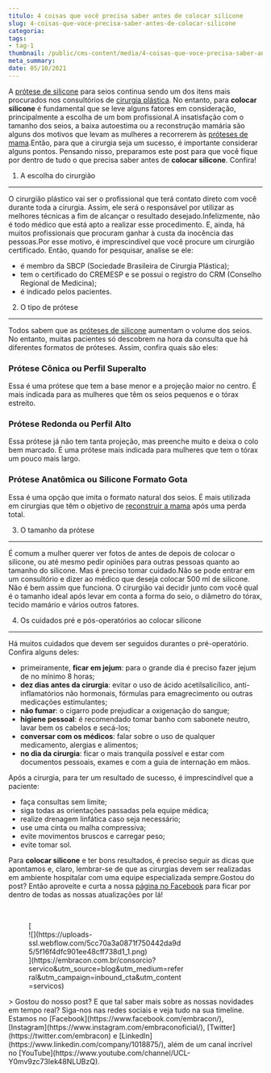```yaml
---
titulo: 4 coisas que você precisa saber antes de colocar silicone
slug: 4-coisas-que-voce-precisa-saber-antes-de-colocar-silicone
categoria: 
tags:
- tag-1
thumbnail: /public/cms-content/media/4-coisas-que-voce-precisa-saber-antes-de-colocar-silicone.jpg
meta_summary: 
date: 05/10/2021
---
```

A [prótese de silicone](https://www.embracon.com.br/blog/quais-sao-os-tipos-e-como-escolher-uma-protese-de-silicone) para seios continua sendo um dos itens mais procurados nos consultórios de [cirurgia plástica](https://www.embracon.com.br/blog/por-que-fazer-um-consorcio-de-cirurgia-plastica). No entanto, para **colocar silicone** é fundamental que se leve alguns fatores em consideração, principalmente a escolha de um bom profissional.A insatisfação com o tamanho dos seios, a baixa autoestima ou a reconstrução mamária são alguns dos motivos que levam as mulheres a recorrerem às [próteses de mama](https://www.embracon.com.br/blog/afinal-a-mamoplastia-e-estetica-ou-saude).Então, para que a cirurgia seja um sucesso, é importante considerar alguns pontos. Pensando nisso, preparamos este post para que você fique por dentro de tudo o que precisa saber antes de **colocar silicone**. Confira!

1. A escolha do cirurgião
-------------------------

O cirurgião plástico vai ser o profissional que terá contato direto com você durante toda a cirurgia. Assim, ele será o responsável por utilizar as melhores técnicas a fim de alcançar o resultado desejado.Infelizmente, não é todo médico que está apto a realizar esse procedimento. E, ainda, há muitos profissionais que procuram ganhar à custa da inocência das pessoas.Por esse motivo, é imprescindível que você procure um cirurgião certificado. Então, quando for pesquisar, analise se ele:

- é membro da SBCP (Sociedade Brasileira de Cirurgia Plástica);
- tem o certificado do CREMESP e se possui o registro do CRM (Conselho Regional de Medicina);
- é indicado pelos pacientes.

2. O tipo de prótese
--------------------

Todos sabem que as [próteses de silicone](https://www.embracon.com.br/blog/quais-sao-os-tipos-e-como-escolher-uma-protese-de-silicone) aumentam o volume dos seios. No entanto, muitas pacientes só descobrem na hora da consulta que há diferentes formatos de próteses. Assim, confira quais são eles:

### Prótese Cônica ou Perfil Superalto

Essa é uma prótese que tem a base menor e a projeção maior no centro. É mais indicada para as mulheres que têm os seios pequenos e o tórax estreito.

### Prótese Redonda ou Perfil Alto

Essa prótese já não tem tanta projeção, mas preenche muito e deixa o colo bem marcado. É uma prótese mais indicada para mulheres que tem o tórax um pouco mais largo.

### Prótese Anatômica ou Silicone Formato Gota

Essa é uma opção que imita o formato natural dos seios. É mais utilizada em cirurgias que têm o objetivo de [reconstruir a mama](https://www.embracon.com.br/blog/afinal-a-mamoplastia-e-estetica-ou-saude) após uma perda total.

3. O tamanho da prótese
-----------------------

É comum a mulher querer ver fotos de antes de depois de colocar o silicone, ou até mesmo pedir opiniões para outras pessoas quanto ao tamanho do silicone. Mas é preciso tomar cuidado.Não se pode entrar em um consultório e dizer ao médico que deseja colocar 500 ml de silicone. Não é bem assim que funciona. O cirurgião vai decidir junto com você qual é o tamanho ideal após levar em conta a forma do seio, o diâmetro do tórax, tecido mamário e vários outros fatores.

4. Os cuidados pré e pós-operatórios ao colocar silicone
--------------------------------------------------------

Há muitos cuidados que devem ser seguidos durantes o pré-operatório. Confira alguns deles:

- primeiramente, **ficar em jejum**: para o grande dia é preciso fazer jejum de no mínimo 8 horas;
- **dez dias antes da cirurgia**: evitar o uso de ácido acetilsalicílico, anti-inflamatórios não hormonais, fórmulas para emagrecimento ou outras medicações estimulantes;
- **não fumar**: o cigarro pode prejudicar a oxigenação do sangue;
- **higiene pessoal**: é recomendado tomar banho com sabonete neutro, lavar bem os cabelos e secá-los;
- **conversar com os médicos**: falar sobre o uso de qualquer medicamento, alergias e alimentos;
- **no dia da cirurgia**: ficar o mais tranquila possível e estar com documentos pessoais, exames e com a guia de internação em mãos.

Após a cirurgia, para ter um resultado de sucesso, é imprescindível que a paciente:

- faça consultas sem limite;
- siga todas as orientações passadas pela equipe médica;
- realize drenagem linfática caso seja necessário;
- use uma cinta ou malha compressiva;
- evite movimentos bruscos e carregar peso;
- evite tomar sol.

Para **colocar silicone** e ter bons resultados, é preciso seguir as dicas que apontamos e, claro, lembrar-se de que as cirurgias devem ser realizadas em ambiente hospitalar com uma equipe especializada sempre.Gostou do post? Então aproveite e curta a nossa [página no Facebook](https://www.facebook.com/embracon/) para ficar por dentro de todas as nossas atualizações por lá!

‍

<figure class="w-richtext-figure-type-image w-richtext-align-center" style="max-width:310px">[<div>![](https://uploads-ssl.webflow.com/5cc70a3a0871f750442da9d5/5f16f4dfc901ee48cff738d1_1.png)</div>](https://embracon.com.br/consorcio?servico&utm_source=blog&utm_medium=referral&utm_campaign=inbound_cta&utm_content=servicos)</figure>> Gostou do nosso post? E que tal saber mais sobre as nossas novidades em tempo real? Siga-nos nas redes sociais e veja tudo na sua timeline. Estamos no [Facebook](https://www.facebook.com/embracon/), [Instagram](https://www.instagram.com/embraconoficial/), [Twitter](https://twitter.com/embracon) e [LinkedIn](https://www.linkedin.com/company/1018875/), além de um canal incrível no [YouTube](https://www.youtube.com/channel/UCL-Y0mv9zc73Iek48NLUBzQ).

‍
